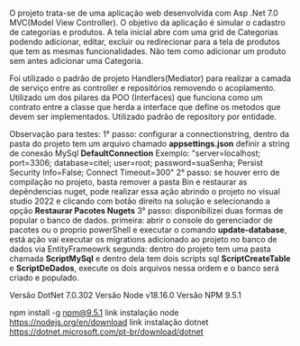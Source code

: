 O projeto trata-se de uma aplicação web desenvolvida com Asp .Net 7.0 MVC(Model View Controller).
O objetivo da aplicação é simular o cadastro de categorias e produtos.
A tela inicial abre com uma grid de Categorias podendo adicionar, editar, excluir ou redirecionar para a tela de produtos que tem as mesmas funcionalidades.
Não tem como adicionar um produto sem antes adicionar uma Categoria.

Foi utilizado o padrão de projeto Handlers(Mediator) para realizar a camada de serviço entre as controller e repositórios removendo o acoplamento.
Utilizado um dos pilares da POO (Interfaces) que funciona como um contrato entre a classe que herda a interface que define os metodos que devem ser implementados.
Utilizado padrão de repository por entidade.

Observação para testes:
1° passo: configurar a connectionstring, dentro da pasta do projeto tem um arquivo chamado **appsettings.json** definir a string de conexão MySql **DefaultConnection** 
Exemplo: "server=localhost; port=3306; database=citel; user=root; password=suaSenha; Persist Security Info=False; Connect Timeout=300"
2° passo: se houver erro de compilação no projeto, basta remover a pasta Bin e restaurar as depêndencias nuget, 
  pode realizar essa ação abrindo o projeto no visual studio 2022 e clicando com botão direito na solução e selecionando a opção **Restaurar Pacotes Nugets**
3° passo: disponibilizei duas formas de popular o banco de dados.
   primeira: abrir o console do gerenciador de pacotes ou o proprio powerShell e executar o comando **update-database**, 
     está ação vai executar os migrations adicionado ao projeto no banco de dados via EntityFrameowrk
   segunda: dentro do projeto tem uma pasta chamada **ScriptMySql** e dentro dela tem dois scripts sql **ScriptCreateTable** e **ScriptDeDados**, 
     execute os dois arquivos nessa ordem e o banco será criado e populado.
     
Versão DotNet 7.0.302
Versão Node v18.16.0
Versão NPM 9.5.1

npm install -g npm@9.5.1
link instalação node https://nodejs.org/en/download
link instalação dotnet https://dotnet.microsoft.com/pt-br/download/dotnet

